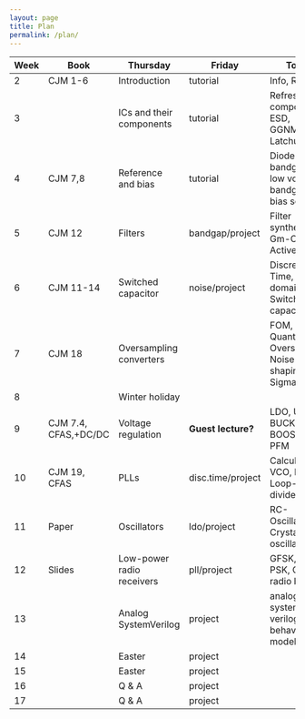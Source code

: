 ```yaml
---
layout: page 
title: Plan
permalink: /plan/ 
---
```



| Week | Book                 | Thursday                  | Friday            | Topics                                                      |
|------|----------------------|---------------------------|-------------------|-------------------------------------------------------------|
| 2    | CJM 1-6              | Introduction              | tutorial          | Info, Refresh                                               |
| 3    |                      | ICs and their components  | tutorial          | Refresh, IC components, ESD, GGNMOS, Latchup                |
| 4    | CJM 7,8              | Reference and bias        | tutorial          | Diode voltage, bandgaps, low voltage bandgaps, bias sources |
| 5    | CJM 12               | Filters                   | bandgap/project   | Filter synthesis, Gm-C, Active-RC                           |
| 6    | CJM 11-14            | Switched capacitor        | noise/project     | Discrete-Time, Z-domain, Switched capacitor                 |
| 7    | CJM 18               | Oversampling converters   |                   | FOM, Quantization, Oversampling, Noise shaping, Sigma-Delta |
| 8    |                      | Winter holiday            |                   |                                                             |
| 9    | CJM 7.4, CFAS,+DC/DC | Voltage regulation        | **Guest lecture?** | LDO, ULP, BUCK, BOOST, PWM, PFM                             |
| 10   | CJM 19, CFAS         | PLLs                      | disc.time/project | Calculation, VCO, PFD, Loop-filter, dividers                |
| 11   | Paper                | Oscillators               | ldo/project       | RC-Oscillators, Crystal oscillators                         |
| 12   | Slides               | Low-power radio receivers | pll/project       | GFSK, QPSK, PSK, QAM, radio blocks                          |
| 13   |                      | Analog SystemVerilog      | project           | analog system verilog behavioral models                     |
| 14   |                      | Easter                    | project           |                                                             |
| 15   |                      | Easter                    | project           |                                                             |
| 16   |                      | Q & A                     | project           |                                                             |
| 17   |                      | Q & A                     | project           |                                                             |
